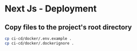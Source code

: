 # Next Js - Deployment

## Copy files to the project's root directory

```bash
cp ci-cd/docker/.env.example .
cp ci-cd/docker/.dockerignore .
```

